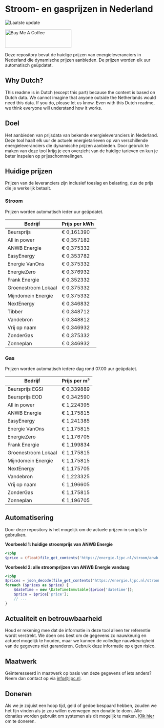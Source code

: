 # Stroom- en gasprijzen in Nederland

![Laatste update](https://img.shields.io/badge/laatste%20update-2024--08--06%2019%3A00%20CET-brightgreen)

<a href="https://www.buymeacoffee.com/Lars-" target="_blank"><img src="https://cdn.buymeacoffee.com/buttons/v2/default-orange.png" alt="Buy Me A Coffee" height="60" style="height: 60px !important;width: 217px !important;" ></a>

Deze repository bevat de huidige prijzen van energieleveranciers in Nederland die dynamische prijzen aanbieden. De prijzen worden elk uur automatisch geüpdatet.

## Why Dutch?

This readme is in Dutch (except this part) because the content is based on Dutch data. We cannot imagine that anyone outside the Netherlands would need this data. If you do, please let us know. Even with this Dutch readme, we think
everyone will understand how it works.

## Doel

Het aanbieden van prijsdata van bekende energieleveranciers in Nederland. Deze tool haalt elk uur de actuele energietarieven op van verschillende energieleveranciers die dynamische prijzen aanbieden. Door gebruik te maken van deze tool
krijg je een overzicht van de huidige tarieven en kun je beter inspelen op prijsschommelingen.

## Huidige prijzen

Prijzen van de leveranciers zijn inclusief toeslag en belasting, dus de prijs die je werkelijk betaalt.

### Stroom

Prijzen worden automatisch ieder uur geüpdatet.

 Bedrijf | Prijs per kWh 
---------|---------------
Beursprijs | € 0,161390
All in power | € 0,357182
ANWB Energie | € 0,375332
EasyEnergy | € 0,353782
Energie VanOns | € 0,375332
EnergieZero | € 0,376932
Frank Energie | € 0,352332
Groenestroom Lokaal | € 0,375332
Mijndomein Energie | € 0,375332
NextEnergy | € 0,346832
Tibber | € 0,348712
Vandebron | € 0,348812
Vrij op naam | € 0,346932
ZonderGas | € 0,375332
Zonneplan | € 0,346932


### Gas

Prijzen worden automatisch iedere dag rond 07.00 uur geüpdatet.

 Bedrijf | Prijs per m³ 
---------|--------------
Beursprijs EGSI | € 0,339889
Beursprijs EOD | € 0,342590
All in power | € 1,224395
ANWB Energie | € 1,175815
EasyEnergy | € 1,241385
Energie VanOns | € 1,175815
EnergieZero | € 1,176705
Frank Energie | € 1,199834
Groenestroom Lokaal | € 1,175815
Mijndomein Energie | € 1,175815
NextEnergy | € 1,175705
Vandebron | € 1,223325
Vrij op naam | € 1,196605
ZonderGas | € 1,175815
Zonneplan | € 1,196705


## Automatisering

Door deze repository is het mogelijk om de actuele prijzen in scripts te gebruiken.

**Voorbeeld 1: huidige stroomprijs van ANWB Energie**

```php
<?php
$price = (float)file_get_contents('https://energie.ljpc.nl/stroom/anwb-energie-nu.txt');

```

**Voorbeeld 2: alle stroomprijzen van ANWB Energie vandaag**

```php
<?php
$prices = json_decode(file_get_contents('https://energie.ljpc.nl/stroom/all-in-power-vandaag.json'),true);
foreach ($prices as $price) {
    $dateTime = new \DateTimeImmutable($price['datetime']);
    $price = $price['price'];
    // ...
}
```

## Actualiteit en betrouwbaarheid

Houd er rekening mee dat de informatie in deze tool alleen ter referentie wordt verstrekt. We doen ons best om de gegevens zo nauwkeurig en actueel mogelijk te houden, maar we kunnen de volledige nauwkeurigheid van de gegevens niet
garanderen. Gebruik deze informatie op eigen risico.

## Maatwerk

Geïnteresseerd in maatwerk op basis van deze gegevens of iets anders? Neem dan contact op
via [info@ljpc.nl](mailto:info@ljpc.nl?subject=Energie%20prijzen).

## Doneren

Als we je zojuist een hoop tijd, geld of gedoe bespaard hebben, zouden we het fijn vinden als je zou willen overwegen een
donatie te doen. Alle donaties worden gebruikt om systemen als dit mogelijk te
maken. [Klik hier](https://www.buymeacoffee.com/Lars-) om te doneren.
